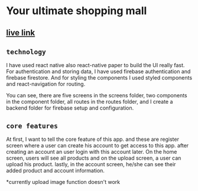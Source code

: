 # Your ultimate shopping mall

## [live link](https://expo.io/@webgrammer/projects/my-shop)

## `technology`

I have used react native also react-native paper to build the UI really fast. For authentication and storing data, I have used firebase authentication and firebase firestore. And for styling the components I used styled components and react-navigation for routing.

You can see, there are five screens in the screens folder, two components in the component folder, all routes in the routes folder, and I create a backend folder for firebase setup and configuration.

## `core features`

At first, I want to tell the core feature of this app. and these are register screen where a user can create his account to get access to this app. after creating an account an user login with this account later. On the home screen, users will see all products and on the upload screen, a user can upload his product. lastly, in the account screen, he/she can see their added product and account information.

\*currently upload image function doesn't work
